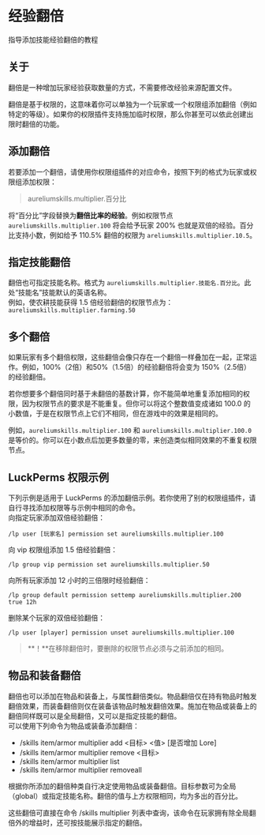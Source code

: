 # 经验翻倍  
指导添加技能经验翻倍的教程  
  
## 关于  
翻倍是一种增加玩家经验获取数量的方式，不需要修改经验来源配置文件。  
  
翻倍是基于权限的，这意味着你可以单独为一个玩家或一个权限组添加翻倍（例如特定的等级）。如果你的权限插件支持施加临时权限，那么你甚至可以依此创建出限时翻倍的功能。  
  
## 添加翻倍  
若要添加一个翻倍，请使用你权限组插件的对应命令，按照下列的格式为玩家或权限组添加权限：  

> aureliumskills.multiplier.百分比

将“百分比”字段替换为**翻倍比率的经验**。例如权限节点 `aureliumskills.multiplier.100` 将会给予玩家 200% 也就是双倍的经验。百分比支持小数，例如给予 110.5% 翻倍的权限为 `areliumskills.multiplier.10.5`。  
  
## 指定技能翻倍  
翻倍也可指定技能名称。格式为 `aureliumskills.multiplier.技能名.百分比`。此处“技能名”技能默认的英语名称。  
例如，使农耕技能获得 1.5 倍经验翻倍的权限节点为：`aureliumskills.multiplier.farming.50`  
  
## 多个翻倍
如果玩家有多个翻倍权限，这些翻倍会像只存在一个翻倍一样叠加在一起，正常运作。例如，100%（2倍）和50%（1.5倍）的经验翻倍将会变为 150%（2.5倍）的经验翻倍。  
  
若你想要多个翻倍同时基于未翻倍的基数计算，你不能简单地重复添加相同的权限，因为权限节点的要求是不能重复。但你可以将这个整数值变成诸如 100.0 的小数值，于是在权限节点上它们不相同，但在游戏中的效果是相同的。  
  
例如，`aureliumskills.multiplier.100` 和 `aureliumskills.multiplier.100.0` 是等价的。你可以在小数点后加更多数量的零，来创造类似相同效果的不重复权限节点。  
  
## LuckPerms 权限示例 
下列示例是适用于 LuckPerms 的添加翻倍示例。若你使用了别的权限组插件，请自行寻找添加权限等与示例中相同的命令。  
向指定玩家添加双倍经验翻倍：  

```/lp user [玩家名] permission set aureliumskills.multiplier.100```

向 vip 权限组添加 1.5 倍经验翻倍：  

```/lp group vip permission set aureliumskills.multiplier.50```

向所有玩家添加 12 小时的三倍限时经验翻倍：  

```/lp group default permission settemp aureliumskills.multiplier.200 true 12h```

删除某个玩家的双倍经验翻倍：  

```/lp user [player] permission unset aureliumskills.multiplier.100```

> **！**在移除翻倍时，要删除的权限节点必须与之前添加的相同。

## 物品和装备翻倍
翻倍也可以添加在物品和装备上，与属性翻倍类似。物品翻倍仅在持有物品时触发翻倍效果，而装备翻倍则仅在装备该物品时触发翻倍效果。施加在物品或装备上的翻倍同样既可以是全局翻倍，又可以是指定技能的翻倍。  
可以使用下列命令为物品或装备添加翻倍：  

*   /skills item/armor multiplier add <目标> <值> [是否增加 Lore]
*   /skills item/armor multiplier remove <目标>
*   /skills item/armor multiplier list
*   /skills item/armor multiplier removeall

根据你所添加的翻倍种类自行决定使用物品或装备翻倍。目标参数可为全局（global）或指定技能名称。翻倍的值与上方权限相同，均为多出的百分比。  
  
这些翻倍可直接在命令 /skills multiplier 列表中查询，该命令在玩家拥有除全局翻倍外的增益时，还可按技能展示指定的翻倍。
